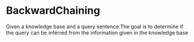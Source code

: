 # BackwardChaining
Given a knowledge base and a query sentence.The goal is to determine if the query can be inferred from the information given in the knowledge base
